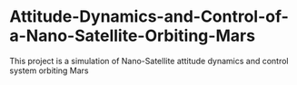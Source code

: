 # Attitude-Dynamics-and-Control-of-a-Nano-Satellite-Orbiting-Mars
This project is a simulation of Nano-Satellite attitude dynamics and control system orbiting Mars
